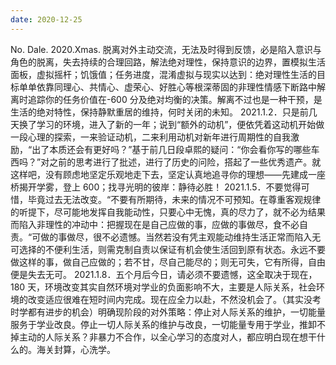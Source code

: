 ```yaml
---
date: 2020-12-25
---
```


No. Dale. 2020.Xmas. 脱离对外主动交流，无法及时得到反馈，必是陷入意识与角色的脱离，失去持续的合理回路，解法绝对理性，保持意识的边界，置模拟生活面板，虚拟摇杆；饥饿值；任务进度，混淆虚拟与现实以达到：绝对理性生活的目标单单依靠同理心、共情心、虚荣心、好胜心等根深蒂固的非理性情感下断路中解离时追踪你的任务价值在-600 分及绝对均衡的决策。解离不过也是一种干预，是生活的绝对特性，保持静默重居的维持，何时关闭的未知。
2021.1.2．只是前几天换了学习的环境，进入了新的一年；说到“额外的动机”，便依凭着这动机开始做一段心理的探索，一来验证动机，二来利用动机对新年进行周期性的自我激励，“出了本质还会有更好吗？”基于前几日段卓熙的疑问：“你会看你写的哪些车西吗？”对之前的思考进行了批述，进行了历史的问险，搭起了一些优秀遗产。就这样吧，没有顾虑地坚定乐观地走下去，坚定认真地追寻你的理想——先建成一座桥揭开学雾，登上 600；找寻光明的彼岸：静待必胜！
2021.1.5．不要觉得可惜，毕竟过去无法改变。“不要有所期待，未来的情况不可预知。在尊重客观规律的听提下，尽可能地发挥自我能动性，只要心中无愧，真的尽力了，就不必为结果而陷入非理性的冲动中：把握现在是自己应做的事，应做的事做尽，食不必自责。“可做的事做尽，很不必遗憾。当然若没有凭主观能动维持生活正常而陷入无可选择的不便利生活，则需克制自责以保证有机会使生活回到原有状态。永远不要做这样的事，做自己应做的；若不甘，尽自己能尽的；则无可失，它有所得，自由便是失去无可。
2021.1.8．五个月后今日，请必须不要遗憾，这全取决于现在，180 天，环境改变其实自然环境对学业的负面影响不大，主要是人际关系，社会环境的改变适应很难在短时间内完成。现在应全力以赴，不然没机会了。（其实没考时学都有进步的机会）明确现阶段的对外策略：停止对人际关系的维护，一切能量服务于学业改良。停止一切人际关系的维护与改良，一切能量专用于学业，推卸不掉主动的人际关系？非暴力不合作，以全心学习的态度对人，都应明白现在想干什么的。海关封算，心洗学。
